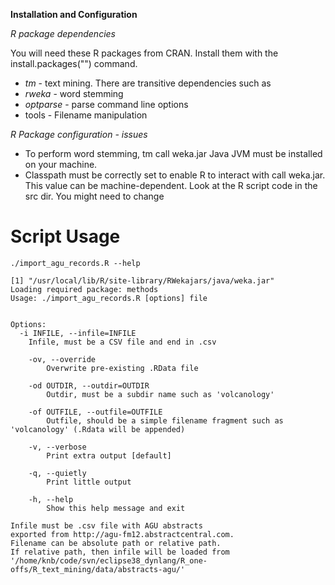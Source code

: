 **Installation and Configuration**

*R package dependencies*

You will need these R packages from CRAN. Install them with the install.packages("<PackageName>") command.

 - *tm* - text mining. There are transitive dependencies such as
  - *rweka* - word stemming
 - *optparse* - parse command line options
 - tools -  Filename manipulation 

*R Package configuration - issues*
 - To perform word stemming, tm call weka.jar Java JVM must be installed on your machine. 
 - Classpath must be correctly set to enable R to interact with call weka.jar. This value can be machine-dependent. 
 Look at the R script code in the src dir. You might need to change

Script Usage
=========

    ./import_agu_records.R --help
    
    [1] "/usr/local/lib/R/site-library/RWekajars/java/weka.jar"
    Loading required package: methods
    Usage: ./import_agu_records.R [options] file
    
    
    Options:
      -i INFILE, --infile=INFILE
      	Infile, must be a CSV file and end in .csv
    
    	-ov, --override
    		Overwrite pre-existing .RData file 
    
    	-od OUTDIR, --outdir=OUTDIR
    		Outdir, must be a subdir name such as 'volcanology' 
    
    	-of OUTFILE, --outfile=OUTFILE
    		Outfile, should be a simple filename fragment such as 'volcanology' (.Rdata will be appended)
    
    	-v, --verbose
    		Print extra output [default]
    
    	-q, --quietly
    		Print little output
    
    	-h, --help
    		Show this help message and exit
    
    Infile must be .csv file with AGU abstracts 
    exported from http://agu-fm12.abstractcentral.com.
    Filename can be absolute path or relative path.
    If relative path, then infile will be loaded from
    '/home/knb/code/svn/eclipse38_dynlang/R_one-offs/R_text_mining/data/abstracts-agu/'


